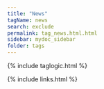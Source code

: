 ```yaml
---
title: "News"
tagName: news
search: exclude
permalink: tag_news.html.html
sidebar: mydoc_sidebar
folder: tags
---
```

{% include taglogic.html %}

{% include links.html %}
